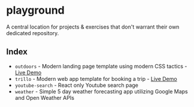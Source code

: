 # playground

A central location for projects & exercises that don't warrant their own dedicated repository.

## Index

- `outdoors` - Modern landing page template using modern CSS tactics - [Live Demo](http://seancking.com/natours/)
- `trillo` - Modern web app template for booking a trip - [Live Demo](http://seancking.com/trillo/)
- `youtube-search` - React only Youtube search page
- `weather` - Simple 5 day weather forecasting app utilizing Google Maps and Open Weather APIs

